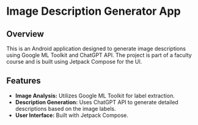 # Image Description Generator App
## Overview
This is an Android application designed to generate image descriptions using Google ML Toolkit and ChatGPT API. The project is part of a faculty course and is built using Jetpack Compose for the UI.

## Features
- **Image Analysis:** Utilizes Google ML Toolkit for label extraction.
- **Description Generation:** Uses ChatGPT API to generate detailed descriptions based on the image labels.
- **User Interface:** Built with Jetpack Compose.
